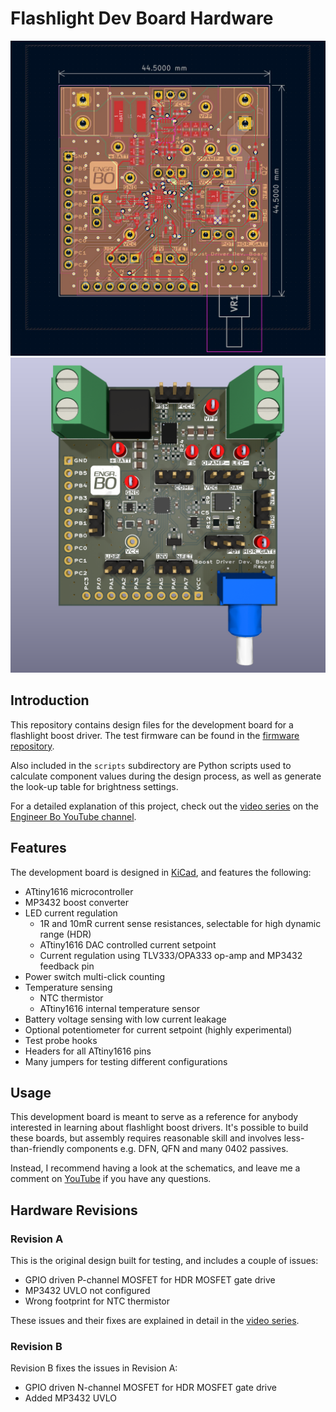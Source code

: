 # Flashlight Dev Board Hardware

![Dev board layout, rev. B](assets/flashlight_layout.jpg)
![Dev board render, rev. B](assets/flashlight_raytrace.png)

## Introduction

This repository contains design files for the development board for a flashlight boost driver. The test firmware can be found in the [firmware repository](https://github.com/engineerbo/flashlight-dev-fw).

Also included in the `scripts` subdirectory are Python scripts used to calculate component values during the design process, as well as generate the look-up table for brightness settings.

For a detailed explanation of this project, check out the [video series](https://www.youtube.com/playlist?list=PLYK5tmZIBWtEJjwAFE-49hSeELu9zoAmV) on the [Engineer Bo YouTube channel](https://youtube.com/@engineerbo).

## Features

The development board is designed in [KiCad](https://www.kicad.org/), and features the following:

* ATtiny1616 microcontroller
* MP3432 boost converter
* LED current regulation
  * 1R and 10mR current sense resistances, selectable for high dynamic range (HDR)
  * ATtiny1616 DAC controlled current setpoint
  * Current regulation using TLV333/OPA333 op-amp and MP3432 feedback pin
* Power switch multi-click counting
* Temperature sensing
  * NTC thermistor
  * ATtiny1616 internal temperature sensor
* Battery voltage sensing with low current leakage
* Optional potentiometer for current setpoint (highly experimental)
* Test probe hooks
* Headers for all ATtiny1616 pins
* Many jumpers for testing different configurations

## Usage

This development board is meant to serve as a reference for anybody interested in learning about flashlight boost drivers. It's possible to build these boards, but assembly requires reasonable skill and involves less-than-friendly components e.g. DFN, QFN and many 0402 passives.

Instead, I recommend having a look at the schematics, and leave me a comment on [YouTube](https://www.youtube.com/playlist?list=PLYK5tmZIBWtEJjwAFE-49hSeELu9zoAmV) if you have any questions.

## Hardware Revisions

### Revision A

This is the original design built for testing, and includes a couple of issues:

* GPIO driven P-channel MOSFET for HDR MOSFET gate drive
* MP3432 UVLO not configured
* Wrong footprint for NTC thermistor

These issues and their fixes are explained in detail in the [video series](https://www.youtube.com/playlist?list=PLYK5tmZIBWtEJjwAFE-49hSeELu9zoAmV).

### Revision B

Revision B fixes the issues in Revision A:

* GPIO driven N-channel MOSFET for HDR MOSFET gate drive
* Added MP3432 UVLO
